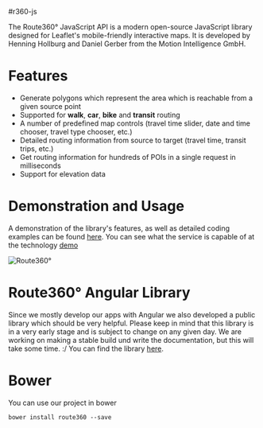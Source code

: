 #r360-js

The Route360° JavaScript API is a modern open-source JavaScript library designed for Leaflet's mobile-friendly interactive maps. It is developed by Henning Hollburg and Daniel Gerber from the Motion Intelligence GmbH. 
# Features

* Generate polygons which represent the area which is reachable from a given source point
* Supported for **walk**, **car**, **bike** and **transit** routing
* A number of predefined map controls (travel time slider, date and time chooser, travel type chooser, etc.)
* Detailed routing information from source to target (travel time, transit trips, etc.)
* Get routing information for hundreds of POIs in a single request in milliseconds
* Support for elevation data

# Demonstration and Usage
A demonstration of the library's features, as well as detailed coding examples can be found [here](http://developers.route360.net). You can see what the service is capable of at the technology [demo](http://apps.route360.net/demo)

<img src="http://i1284.photobucket.com/albums/a576/gerbsen/gif_zps7710423c.gif" alt="Route360°" />

# Route360° Angular Library
Since we mostly develop our apps with Angular we also developed a public library which should be very helpful. Please keep in mind that this library is in a very early stage and is subject to change on any given day. We are working on making a stable build und write the documentation, but this will take some time. :/ 
You can find the library [here](https://github.com/route360/r360-angular).


# Bower
You can use our project in bower

    bower install route360 --save
